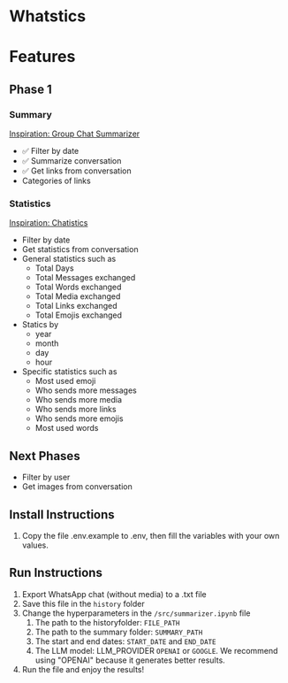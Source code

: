 # Whatstics

# Features

## Phase 1

### Summary

[Inspiration: Group Chat Summarizer](https://github.com/omer-go/group_chat_summarizer)

- ✅ Filter by date
- ✅ Summarize conversation
- ✅ Get links from conversation
- Categories of links


### Statistics

[Inspiration: Chatistics](https://chatistics.vercel.app/)

- Filter by date
- Get statistics from conversation
- General statistics such as
  - Total Days
  - Total Messages exchanged
  - Total Words exchanged
  - Total Media exchanged
  - Total Links exchanged
  - Total Emojis exchanged
- Statics by
  - year
  - month
  - day
  - hour
- Specific statistics such as
  - Most used emoji
  - Who sends more messages
  - Who sends more media
  - Who sends more links
  - Who sends more emojis
  - Most used words

## Next Phases

- Filter by user
- Get images from conversation


## Install Instructions

1. Copy the file .env.example to .env, then fill the variables with your own values.

## Run Instructions

1. Export WhatsApp chat (without media) to a .txt file
2. Save this file in the `history` folder
3. Change the hyperparameters in the `/src/summarizer.ipynb` file
   1. The path to the historyfolder: `FILE_PATH`
   2. The path to the summary folder: `SUMMARY_PATH`
   3. The start and end dates: `START_DATE` and `END_DATE`
   4. The LLM model: LLM_PROVIDER `OPENAI` or `GOOGLE`. We recommend using "OPENAI" because it generates better results.
4. Run the file and enjoy the results!
